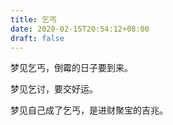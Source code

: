 ```yaml
---
title: 乞丐
date: 2020-02-15T20:54:12+08:00
draft: false
---
```


梦见乞丐，倒霉的日子要到来。



梦见乞讨，要交好运。



梦见自己成了乞丐，是进财聚宝的吉兆。

